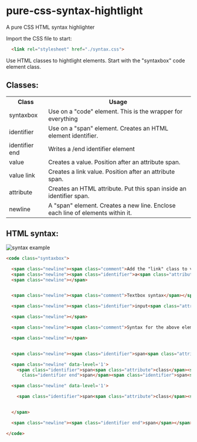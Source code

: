 # pure-css-syntax-hightlight
A pure CSS HTML syntax highlighter

Import the CSS file to start:
```html
  <link rel="stylesheet" href="./syntax.css">
```

Use HTML classes to hightlight elements. Start with the "syntaxbox" code element class.

## Classes:

<table>
  <tr><th>Class</th>
  <th>Usage</th></tr>
  
  <tr>
    <td>syntaxbox</td>
    <td>Use on a "code" element. This is the wrapper for everything</td>
  <tr>
  <tr>
    <td>identifier</td>
    <td>Use on a "span" element. Creates an HTML element identifier.</td>
  <tr>
  <tr>
    <td>identifier end</td>
    <td>Writes a /end identifier element</td>
  <tr>
  <tr>
    <td>value</td>
    <td>Creates a value. Position after an attribute span.</td>
  <tr>
  <tr>
    <td>value link</td>
    <td>Creates a link value. Position after an attribute span.</td>
  <tr>
  <tr>
    <td>attribute</td>
    <td>Creates an HTML attribute. Put this span inside an identifier span.</td>
  <tr>
  <tr>
    <td>newline</td>
    <td>A "span" element. Creates a new line. Enclose each line of elements within it.</td>
  <tr>
    
</table>
  
## HTML syntax:

![syntax example](https://user-images.githubusercontent.com/62193848/163313767-1e08799d-2e29-4119-8c41-b2cf907c119c.PNG)

```html
<code class="syntaxbox">

  <span class="newline"><span class="comment">Add the "link" class to value hightlights the link</span></span>
  <span class="newline"><span class="identifier">a<span class="attribute">href</span><span class="value link">https://github.com/nrxero/pure-css-syntax-hightlight</span></span>Github<span class="identifier end">a</span></span>
  <span class="newline"></span>


  <span class="newline"><span class="comment">Textbox syntax</span></span>

  <span class="newline"><span class="identifier">input<span class="attribute">type</span><span class="value">text</span></span><span class="identifier end">input</span></span>

  <span class="newline"></span>

  <span class="newline"><span class="comment">Syntax for the above element</span></span>

  <span class="newline"></span>


  <span class="newline"><span class="identifier">span<span class="attribute">class</span><span class="value">newline</span></span></span>

  <span class="newline" data-level='1'>
    <span class="identifier">span<span class="attribute">class</span><span class="value">identifier</span></span><span class="identifier">span<span class="attribute">class</span><span class="value">attribute</span></span>type<span
      class="identifier end">span</span><span class="identifier">span<span class="attribute">class</span><span class="value">value</span></span>text<span class="identifier end">span</span><span class="identifier end">span</span></span>

  <span class="newline" data-level='1'>

    <span class="identifier">span<span class="attribute">class</span><span class="value">identifier end</span></span><span class="identifier end">span</span>


  </span>

  <span class="newline"><span class="identifier end">span</span></span>

</code>
```
